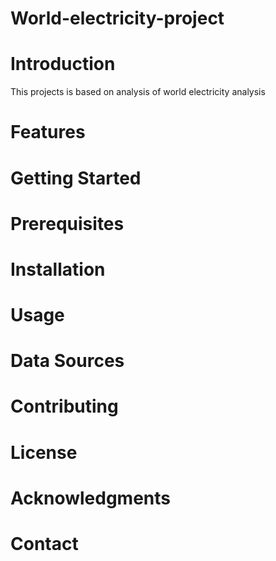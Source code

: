 # World-electricity-project

# Introduction
This projects is based on analysis of world electricity analysis
# Features
# Getting Started
# Prerequisites
# Installation
# Usage
# Data Sources
# Contributing
# License
# Acknowledgments
# Contact
